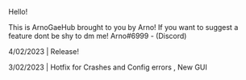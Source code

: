 Hello!

This is ArnoGaeHub brought to you by Arno!
If you want to suggest a feature dont be shy to dm me! Arno#6999 - (Discord)

4/02/2023 | Release!

3/02/2023 | Hotfix for Crashes and Config errors , New GUI
